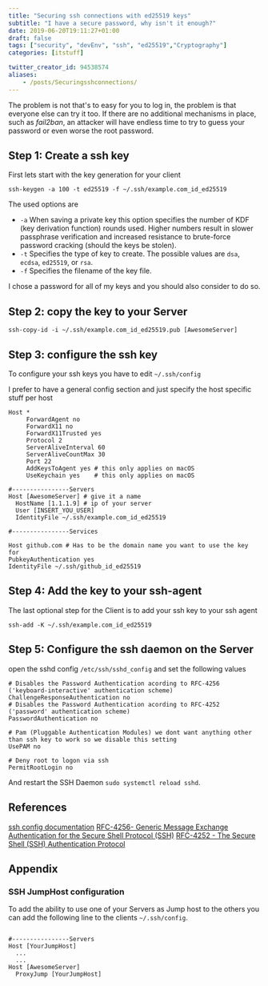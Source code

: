 ```yaml
---
title: "Securing ssh connections with ed25519 keys"
subtitle: "I have a secure password, why isn't it enough?"
date: 2019-06-20T19:11:27+01:00
draft: false
tags: ["security", "devEnv", "ssh", "ed25519","Cryptography"]
categories: [itstuff]

twitter_creator_id: 94538574
aliases:
    - /posts/Securingsshconnections/
---
```



The problem is not that's to easy for you to log in, the problem is that everyone else can try it too. If there are no additional mechanisms in place, such as *fail2ban*, an attacker will have endless time to try to guess your password or even worse the root password.

## Step 1: Create a ssh key

First lets start with the key generation for your client

``` shell
ssh-keygen -a 100 -t ed25519 -f ~/.ssh/example.com_id_ed25519
```
<!--more-->
The used options are

- `-a` When saving a private key this option specifies the number of KDF (key derivation function) rounds used.  Higher numbers result in slower passphrase verification and increased resistance to brute-force password cracking (should the keys be stolen).
- `-t` Specifies the type of key to create. The possible values are `dsa`, `ecdsa`, `ed25519`, or `rsa`.
- `-f` Specifies the filename of the key file.

I chose a password for all of my keys and you should also consider to do so.

## Step 2: copy the key to your Server

``` shell
ssh-copy-id -i ~/.ssh/example.com_id_ed25519.pub [AwesomeServer]
```

## Step 3: configure the ssh key

To configure your ssh keys you have to edit `~/.ssh/config`

I prefer to have a general config section and just specify the host specific stuff per host

``` shell
Host *
     ForwardAgent no
     ForwardX11 no
     ForwardX11Trusted yes
     Protocol 2
     ServerAliveInterval 60
     ServerAliveCountMax 30
     Port 22
     AddKeysToAgent yes # this only applies on macOS
     UseKeychain yes    # this only applies on macOS

#----------------Servers
Host [AwesomeServer] # give it a name
  HostName [1.1.1.9] # ip of your server
  User [INSERT_YOU_USER]
  IdentityFile ~/.ssh/example.com_id_ed25519

#----------------Services

Host github.com # Has to be the domain name you want to use the key for
PubkeyAuthentication yes
IdentityFile ~/.ssh/github_id_ed25519
```

## Step 4: Add the key to your ssh-agent

The last optional step for the Client is to add your ssh key to your ssh agent

``` shell
ssh-add -K ~/.ssh/example.com_id_ed25519
```

## Step 5: Configure the ssh daemon on the Server

open the sshd config `/etc/ssh/sshd_config` and set the following values

``` shell
# Disables the Password Authentication acording to RFC-4256 ('keyboard-interactive' authentication scheme)
ChallengeResponseAuthentication no
# Disables the Password Authentication acording to RFC-4252 ('password' authentication scheme)
PasswordAuthentication no

# Pam (Pluggable Authentication Modules) we dont want anything other than ssh key to work so we disable this setting
UsePAM no

# Deny root to logon via ssh
PermitRootLogin no
```

And restart the SSH Daemon `sudo systemctl reload sshd`.

## References

[ssh config documentation](https://www.ssh.com/ssh/sshd_config/)
[RFC-4256- Generic Message Exchange Authentication for the Secure Shell Protocol (SSH)](https://www.rfc-editor.org/rfc/rfc4251.html)
[RFC-4252 -  The Secure Shell (SSH) Authentication Protocol](https://www.rfc-editor.org/rfc/rfc4252.html)

## Appendix

### SSH JumpHost configuration

To add the ability to use one of your Servers as Jump host to the others you can add the following line to the clients `~/.ssh/config`.

``` shell

#----------------Servers
Host [YourJumpHost]
  ...
  ...
Host [AwesomeServer]
  ProxyJump [YourJumpHost]
```
